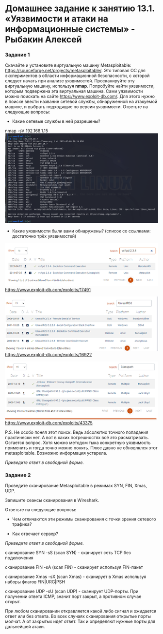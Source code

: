 # Домашнее задание к занятию 13.1. «Уязвимости и атаки на информационные системы» - Рыбакин Алексей

### Задание 1
Скачайте и установите виртуальную машину Metasploitable: https://sourceforge.net/projects/metasploitable/.
Это типовая ОС для экспериментов в области информационной безопасности, с которой следует начать при анализе уязвимостей.
Просканируйте эту виртуальную машину, используя **nmap**.
Попробуйте найти уязвимости, которым подвержена эта виртуальная машина.
Сами уязвимости можно поискать на сайте https://www.exploit-db.com/.
Для этого нужно в поиске ввести название сетевой службы, обнаруженной на атакуемой машине, и выбрать подходящие по версии уязвимости.
Ответьте на следующие вопросы:
- Какие сетевые службы в ней разрешены?

nmap -sV 192.168.1.15
![1](./img/13-1_-sV.png)

- Какие уязвимости были вами обнаружены? (список со ссылками: достаточно трёх уязвимостей)

![2](./img/13-1_-17491.png)
https://www.exploit-db.com/exploits/17491

![3](./img/13-1_-16922.png)
https://www.exploit-db.com/exploits/16922

![4](./img/13-1_-43375.png)
https://www.exploit-db.com/exploits/43375

P.S. Не особо понял этот поиск. Ведь абсолютно точного попадания практически нет. А вот в каких погрешностях всё это расматривать. Остается вопрос. Хотя можно методом тыка конкретную уязвимость применить и тогда точно можно понять. Плюс давно не обновлялся этот metasploitable. Возможно информация устарела.

*Приведите ответ в свободной форме.* 


### Задание 2

Проведите сканирование Metasploitable в режимах SYN, FIN, Xmas, UDP.

Запишите сеансы сканирования в Wireshark.

Ответьте на следующие вопросы:

- Чем отличаются эти режимы сканирования с точки зрения сетевого трафика?

- Как отвечает сервер?

*Приведите ответ в свободной форме.*

сканирование SYN	-sS (scan SYN) - сканирует сеть TCP без подключения

сканирование FIN	-sA (scan FIN) - сканирует используя FIN-пакет

сканирование Xmas	-sX (scan Xmas) - сканирует в Xmas используя наборы флагов FIN|URG|PSH

сканирование UDP	-sU (scan UDP) - сканирует UDP-порты. При получении ответа ICMP, значит порт закрыт, а противном случае открыт.

При любом сканировании откравляется какой либо сигнал и ожидается ответ или без ответа. 
Во всех случаях сканирования открытые порты молчат. А от закрытых идет ответ. Так и определяют нужные порты для дальнейшей атаки.





